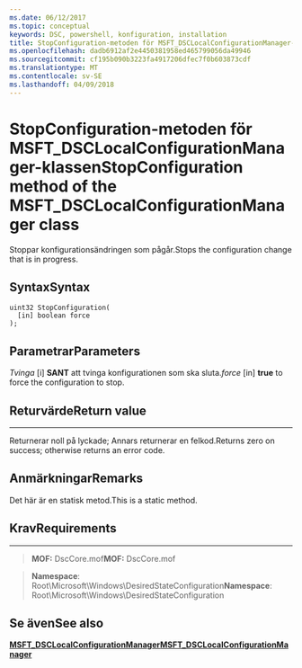 ```yaml
---
ms.date: 06/12/2017
ms.topic: conceptual
keywords: DSC, powershell, konfiguration, installation
title: StopConfiguration-metoden för MSFT_DSCLocalConfigurationManager-klassen
ms.openlocfilehash: dadb6912af2e4450381958ed465799056da49946
ms.sourcegitcommit: cf195b090b3223fa4917206dfec7f0b603873cdf
ms.translationtype: MT
ms.contentlocale: sv-SE
ms.lasthandoff: 04/09/2018
---
```

# <a name="stopconfiguration-method-of-the-msftdsclocalconfigurationmanager-class"></a><span data-ttu-id="d0e44-103">StopConfiguration-metoden för MSFT_DSCLocalConfigurationManager-klassen</span><span class="sxs-lookup"><span data-stu-id="d0e44-103">StopConfiguration method of the MSFT_DSCLocalConfigurationManager class</span></span>

<span data-ttu-id="d0e44-104">Stoppar konfigurationsändringen som pågår.</span><span class="sxs-lookup"><span data-stu-id="d0e44-104">Stops the configuration change that is in progress.</span></span>

<a name="syntax"></a><span data-ttu-id="d0e44-105">Syntax</span><span class="sxs-lookup"><span data-stu-id="d0e44-105">Syntax</span></span>
------

```mof
uint32 StopConfiguration(
  [in] boolean force
);
```

<a name="parameters"></a><span data-ttu-id="d0e44-106">Parametrar</span><span class="sxs-lookup"><span data-stu-id="d0e44-106">Parameters</span></span>
----------

<span data-ttu-id="d0e44-107">*Tvinga* \[i\] **SANT** att tvinga konfigurationen som ska sluta.</span><span class="sxs-lookup"><span data-stu-id="d0e44-107">*force* \[in\] **true** to force the configuration to stop.</span></span>

## <a name="return-value"></a><span data-ttu-id="d0e44-108">Returvärde</span><span class="sxs-lookup"><span data-stu-id="d0e44-108">Return value</span></span>
------------

<span data-ttu-id="d0e44-109">Returnerar noll på lyckade; Annars returnerar en felkod.</span><span class="sxs-lookup"><span data-stu-id="d0e44-109">Returns zero on success; otherwise returns an error code.</span></span>

## <a name="remarks"></a><span data-ttu-id="d0e44-110">Anmärkningar</span><span class="sxs-lookup"><span data-stu-id="d0e44-110">Remarks</span></span>

<span data-ttu-id="d0e44-111">Det här är en statisk metod.</span><span class="sxs-lookup"><span data-stu-id="d0e44-111">This is a static method.</span></span>

## <a name="requirements"></a><span data-ttu-id="d0e44-112">Krav</span><span class="sxs-lookup"><span data-stu-id="d0e44-112">Requirements</span></span>
------------
><span data-ttu-id="d0e44-113">**MOF:** DscCore.mof</span><span class="sxs-lookup"><span data-stu-id="d0e44-113">**MOF:** DscCore.mof</span></span>

><span data-ttu-id="d0e44-114">**Namespace**: Root\Microsoft\Windows\DesiredStateConfiguration</span><span class="sxs-lookup"><span data-stu-id="d0e44-114">**Namespace**: Root\Microsoft\Windows\DesiredStateConfiguration</span></span>


## <a name="see-also"></a><span data-ttu-id="d0e44-115">Se även</span><span class="sxs-lookup"><span data-stu-id="d0e44-115">See also</span></span>


[<span data-ttu-id="d0e44-116">**MSFT_DSCLocalConfigurationManager**</span><span class="sxs-lookup"><span data-stu-id="d0e44-116">**MSFT_DSCLocalConfigurationManager**</span></span>](msft-dsclocalconfigurationmanager.md)